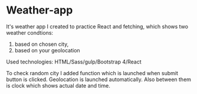 # Weather-app

It's weather app I created to practice React and fetching, which shows two weather condtions:
1. based on chosen city,
2. based on your geolocation

Used technologies: HTML/Sass/gulp/Bootstrap 4/React

To check random city I added function which is launched when submit button is clicked. 
Geolocation is launched automatically.
Also between them is clock which shows actual date and time.

